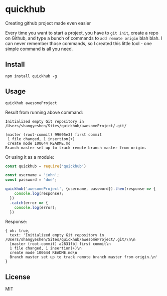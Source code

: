 # quickhub
Creating github project made even easier

Every time you want to start a project, you have to `git init`, create a repo on Github, and type a bunch of commands
to `add remote origin` blah blah.
I can never remember those commands, so I created this little tool - one simple command is all you need.

## Install
```
npm install quickhub -g
```

## Usage

```
quickhub awesomeProject
```

Result from running above command:

```
Initialized empty Git repository in /Users/shangyeshen/Sites/quickhub/awesomeProject/.git/

[master (root-commit) 99605e3] first commit
 1 file changed, 1 insertion(+)
 create mode 100644 README.md
Branch master set up to track remote branch master from origin.
```

Or using it as a module:
```javascript
const quickhub = require('quickhub')

const username = 'john';
const password = 'doe';

quickhub('awesomeProject', {username, password}).then(response => {
    console.log(response);
  })
  .catch(error => {
    console.log(error);
  })
```

Response:
```
{ ok: true,
  text: 'Initialized empty Git repository in /Users/shangyeshen/Sites/quickhub/awesomeProject/.git/\n\n
  [master (root-commit) a2631fb] first commit\n
  1 file changed, 1 insertion(+)\n
  create mode 100644 README.md\n
  Branch master set up to track remote branch master from origin.\n'
}
```


## License
MIT
